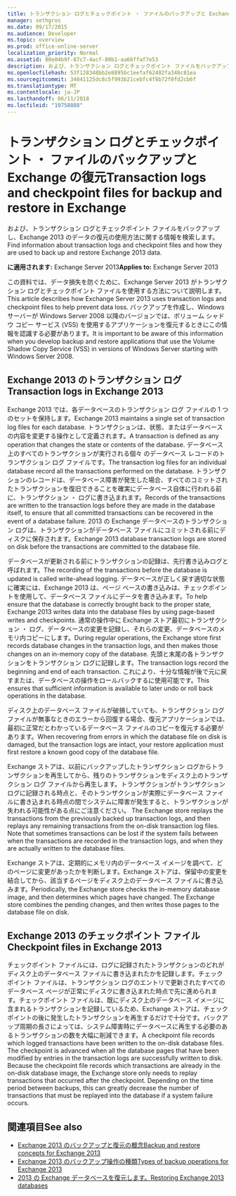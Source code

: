 ```yaml
---
title: トランザクション ログとチェックポイント ・ ファイルのバックアップと Exchange の復元
manager: sethgros
ms.date: 09/17/2015
ms.audience: Developer
ms.topic: overview
ms.prod: office-online-server
localization_priority: Normal
ms.assetid: 80e04b9f-87c7-4acf-89b1-aa66ffaf7e53
description: および、トランザクション ログとチェックポイント ファイルをバックアップし、Exchange 2013 のデータの復元の使用方法に関する情報を検索します。
ms.openlocfilehash: 53f128348bb2e8895bc1eefaf62402fa348c81ea
ms.sourcegitcommit: 34041125dc8c5f993b21cebfc4f8b72f0fd2cb6f
ms.translationtype: MT
ms.contentlocale: ja-JP
ms.lasthandoff: 06/11/2018
ms.locfileid: "19758888"
---
```

# <a name="transaction-logs-and-checkpoint-files-for-backup-and-restore-in-exchange"></a><span data-ttu-id="2e12f-103">トランザクション ログとチェックポイント ・ ファイルのバックアップと Exchange の復元</span><span class="sxs-lookup"><span data-stu-id="2e12f-103">Transaction logs and checkpoint files for backup and restore in Exchange</span></span>

<span data-ttu-id="2e12f-104">および、トランザクション ログとチェックポイント ファイルをバックアップし、Exchange 2013 のデータの復元の使用方法に関する情報を検索します。</span><span class="sxs-lookup"><span data-stu-id="2e12f-104">Find information about transaction logs and checkpoint files and how they are used to back up and restore Exchange 2013 data.</span></span>
  
<span data-ttu-id="2e12f-105">**に適用されます:** Exchange Server 2013</span><span class="sxs-lookup"><span data-stu-id="2e12f-105">**Applies to:** Exchange Server 2013</span></span> 
  
<span data-ttu-id="2e12f-106">この資料では、データ損失を防ぐために、Exchange Server 2013 がトランザクション ログとチェックポイント ファイルを使用する方法について説明します。</span><span class="sxs-lookup"><span data-stu-id="2e12f-106">This article describes how Exchange Server 2013 uses transaction logs and checkpoint files to help prevent data loss.</span></span> <span data-ttu-id="2e12f-107">バックアップを作成し、Windows サーバーが Windows Server 2008 以降のバージョンでは、ボリューム シャドウ コピー サービス (VSS) を使用するアプリケーションを復元するときにこの情報を認識する必要があります。</span><span class="sxs-lookup"><span data-stu-id="2e12f-107">It is important to be aware of this information when you develop backup and restore applications that use the Volume Shadow Copy Service (VSS) in versions of Windows Server starting with Windows Server 2008.</span></span>
  
## <a name="transaction-logs-in-exchange-2013"></a><span data-ttu-id="2e12f-108">Exchange 2013 のトランザクション ログ</span><span class="sxs-lookup"><span data-stu-id="2e12f-108">Transaction logs in Exchange 2013</span></span>

<span data-ttu-id="2e12f-109">Exchange 2013 では、各データベースのトランザクション ログ ファイルの 1 つのセットを保持します。</span><span class="sxs-lookup"><span data-stu-id="2e12f-109">Exchange 2013 maintains a single set of transaction log files for each database.</span></span> <span data-ttu-id="2e12f-110">トランザクションは、状態、またはデータベースの内容を変更する操作として定義されます。</span><span class="sxs-lookup"><span data-stu-id="2e12f-110">A transaction is defined as any operation that changes the state or contents of the database.</span></span> <span data-ttu-id="2e12f-111">データベース上のすべてのトランザクションが実行される個々 のデータベース レコードのトランザクション ログ ファイルです。</span><span class="sxs-lookup"><span data-stu-id="2e12f-111">The transaction log files for an individual database record all the transactions performed on the database.</span></span> <span data-ttu-id="2e12f-112">トランザクションのレコードは、データベース障害が発生した場合、すべてのコミットされたトランザクションを復旧できることを確実にデータベース自体に行われる前に、トランザクション ・ ログに書き込まれます。</span><span class="sxs-lookup"><span data-stu-id="2e12f-112">Records of the transactions are written to the transaction logs before they are made in the database itself, to ensure that all committed transactions can be recovered in the event of a database failure.</span></span> <span data-ttu-id="2e12f-113">2013 の Exchange データベースのトランザクション ログは、トランザクションがデータベース ファイルにコミットされる前にディスクに保存されます。</span><span class="sxs-lookup"><span data-stu-id="2e12f-113">Exchange 2013 database transaction logs are stored on disk before the transactions are committed to the database file.</span></span> 
  
<span data-ttu-id="2e12f-114">データベースが更新される前にトランザクションの記録は、先行書き込みログと呼ばれます。</span><span class="sxs-lookup"><span data-stu-id="2e12f-114">The recording of the transactions before the database is updated is called write-ahead logging.</span></span> <span data-ttu-id="2e12f-115">データベースが正しく戻す適切な状態に確実には、Exchange 2013 は、ページ ベースの書き込みは、チェックポイントを使用して、データベース ファイルにデータを書き込みます。</span><span class="sxs-lookup"><span data-stu-id="2e12f-115">To help ensure that the database is correctly brought back to the proper state, Exchange 2013 writes data into the database files by using page-based writes and checkpoints.</span></span> <span data-ttu-id="2e12f-116">通常の操作中に Exchange ストア最初にトランザクション ・ ログ、データベースの変更を記録し、それらの変更、データベースのメモリ内コピーにします。</span><span class="sxs-lookup"><span data-stu-id="2e12f-116">During regular operations, the Exchange store first records database changes in the transaction logs, and then makes those changes on an in-memory copy of the database.</span></span> <span data-ttu-id="2e12f-117">先頭と末尾の各トランザクションをトランザクション ログに記録します。</span><span class="sxs-lookup"><span data-stu-id="2e12f-117">The transaction logs record the beginning and end of each transaction.</span></span> <span data-ttu-id="2e12f-118">これにより、十分な情報が後で元に戻すまたは、データベースの操作をロールバックするに使用可能です。</span><span class="sxs-lookup"><span data-stu-id="2e12f-118">This ensures that sufficient information is available to later undo or roll back operations in the database.</span></span>
  
<span data-ttu-id="2e12f-119">ディスク上のデータベース ファイルが破損していても、トランザクション ログ ファイルが無事なときのエラーから回復する場合、復元アプリケーションでは、最初に正常だとわかっているデータベース ファイルのコピーを復元する必要があります。</span><span class="sxs-lookup"><span data-stu-id="2e12f-119">When recovering from errors in which the database file on disk is damaged, but the transaction logs are intact, your restore application must first restore a known good copy of the database file.</span></span>
  
<span data-ttu-id="2e12f-p104">Exchange ストアは、以前にバックアップしたトランザクション ログからトランザクションを再生してから、残りのトランザクションをディスク上のトランザクション ログ ファイルから再生します。トランザクションがトランザクション ログに記録される時点と、そのトランザクションが実際にデータベース ファイルに書き込まれる時点の間でシステムに障害が発生すると、トランザクションが失われる可能性がある点にご注意ください。 </span><span class="sxs-lookup"><span data-stu-id="2e12f-p104">The Exchange store replays the transactions from the previously backed up transaction logs, and then replays any remaining transactions from the on-disk transaction log files. Note that sometimes transactions can be lost if the system fails between when the transactions are recorded in the transaction logs, and when they are actually written to the database files.</span></span> 
  
<span data-ttu-id="2e12f-p105">Exchange ストアは、定期的にメモリ内のデータベース イメージを調べて、どのページに変更があったかを判断します。Exchange ストアは、保留中の変更を結合してから、該当するページをディスク上のデータベース ファイルに書き込みます。</span><span class="sxs-lookup"><span data-stu-id="2e12f-p105">Periodically, the Exchange store checks the in-memory database image, and then determines which pages have changed. The Exchange store combines the pending changes, and then writes those pages to the database file on disk.</span></span>
  
## <a name="checkpoint-files-in-exchange-2013"></a><span data-ttu-id="2e12f-124">Exchange 2013 のチェックポイント ファイル</span><span class="sxs-lookup"><span data-stu-id="2e12f-124">Checkpoint files in Exchange 2013</span></span>

<span data-ttu-id="2e12f-p106">チェックポイント ファイルには、ログに記録されたトランザクションのどれがディスク上のデータベース ファイルに書き込まれたかを記録します。チェックポイント ファイルは、トランザクション ログのエントリで更新されたすべてのデータベース ページが正常にディスクに書き込まれた時点で先に進められます。チェックポイント ファイルは、既にディスク上のデータベース イメージに含まれるトランザクションを記録しているため、Exchange ストアは、チェックポイントの後に発生したトランザクションを再生するだけで十分です。バックアップ周期の長さによっては、システム障害時にデータベースに再生する必要のあるトランザクションの数を大幅に削減できます。</span><span class="sxs-lookup"><span data-stu-id="2e12f-p106">A checkpoint file records which logged transactions have been written to the on-disk database files. The checkpoint is advanced when all the database pages that have been modified by entries in the transaction logs are successfully written to disk. Because the checkpoint file records which transactions are already in the on-disk database image, the Exchange store only needs to replay transactions that occurred after the checkpoint. Depending on the time period between backups, this can greatly decrease the number of transactions that must be replayed into the database if a system failure occurs.</span></span>
  
## <a name="see-also"></a><span data-ttu-id="2e12f-129">関連項目</span><span class="sxs-lookup"><span data-stu-id="2e12f-129">See also</span></span>

- [<span data-ttu-id="2e12f-130">Exchange 2013 のバックアップと復元の概念</span><span class="sxs-lookup"><span data-stu-id="2e12f-130">Backup and restore concepts for Exchange 2013</span></span>](backup-and-restore-concepts-for-exchange-2013.md)
- [<span data-ttu-id="2e12f-131">Exchange 2013 のバックアップ操作の種類</span><span class="sxs-lookup"><span data-stu-id="2e12f-131">Types of backup operations for Exchange 2013</span></span>](types-of-backup-operations-for-exchange-2013.md)
- [<span data-ttu-id="2e12f-132">2013 の Exchange データベースを復元します。</span><span class="sxs-lookup"><span data-stu-id="2e12f-132">Restoring Exchange 2013 databases</span></span>](restoring-exchange-2013-databases.md)
    

